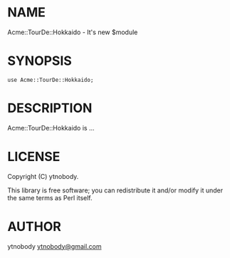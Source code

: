 # NAME

Acme::TourDe::Hokkaido - It's new $module

# SYNOPSIS

    use Acme::TourDe::Hokkaido;

# DESCRIPTION

Acme::TourDe::Hokkaido is ...

# LICENSE

Copyright (C) ytnobody.

This library is free software; you can redistribute it and/or modify
it under the same terms as Perl itself.

# AUTHOR

ytnobody <ytnobody@gmail.com>
